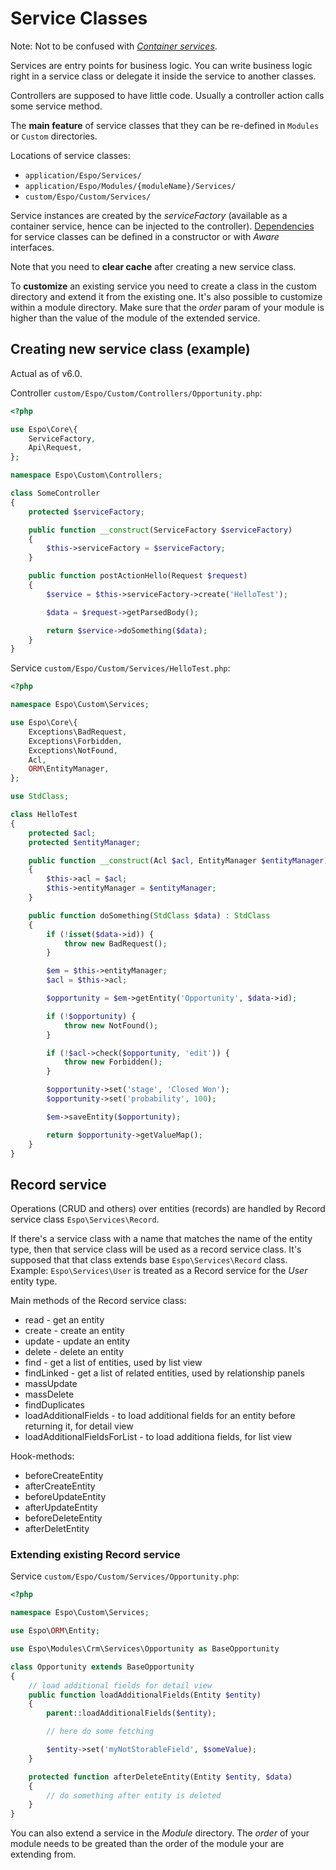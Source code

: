 # Service Classes

Note: Not to be confused with [*Container services*](di.md).

Services are entry points for business logic. You can write business logic right in a service class or delegate it inside the service to another classes.

Controllers are supposed to have little code. Usually a controller action calls some service method.

The **main feature** of service classes that they can be re-defined in `Modules` or `Custom` directories.

Locations of service classes:

* `application/Espo/Services/`
* `application/Espo/Modules/{moduleName}/Services/`
* `custom/Espo/Custom/Services/`

Service instances are created by the *serviceFactory* (available as a container service, hence can be injected to the controller). [Dependencies](di.md) for service classes can be defined in a constructor or with *Aware* interfaces.

Note that you need to **clear cache** after creating a new service class.

To **customize** an existing service you need to create a class in the custom directory and extend it from the existing one. It's also possible to customize within a module directory. Make sure that the *order* param of your module is higher than the value of the module of the extended service.


## Creating new service class (example)

Actual as of v6.0.

Controller `custom/Espo/Custom/Controllers/Opportunity.php`:

```php
<?php

use Espo\Core\{
    ServiceFactory,
    Api\Request,
};

namespace Espo\Custom\Controllers;

class SomeController
{
    protected $serviceFactory;

    public function __construct(ServiceFactory $serviceFactory)
    {
        $this->serviceFactory = $serviceFactory;
    }

    public function postActionHello(Request $request)
    {
        $service = $this->serviceFactory->create('HelloTest');

        $data = $request->getParsedBody();

        return $service->doSomething($data);
    }
}

```

Service `custom/Espo/Custom/Services/HelloTest.php`:

```php
<?php

namespace Espo\Custom\Services;

use Espo\Core\{
    Exceptions\BadRequest,
    Exceptions\Forbidden,
    Exceptions\NotFound,
    Acl,
    ORM\EntityManager,
};

use StdClass;

class HelloTest
{
    protected $acl;
    protected $entityManager;

    public function __construct(Acl $acl, EntityManager $entityManager)
    {
        $this->acl = $acl;
        $this->entityManager = $entityManager;
    }

    public function doSomething(StdClass $data) : StdClass
    {
        if (!isset($data->id)) {
            throw new BadRequest();
        }

        $em = $this->entityManager;
        $acl = $this->acl;

        $opportunity = $em->getEntity('Opportunity', $data->id);

        if (!$opportunity) {
            throw new NotFound();
        }

        if (!$acl->check($opportunity, 'edit')) {
            throw new Forbidden();
        }

        $opportunity->set('stage', 'Closed Won');
        $opportunity->set('probability', 100);

        $em->saveEntity($opportunity);

        return $opportunity->getValueMap();
    }
}
```

## Record service

Operations (CRUD and others) over entities (records) are handled by Record service class `Espo\Services\Record`.

If there's a service class with a name that matches the name of the entity type, then that service class will be used as a record service class. It's supposed that that class extends base `Espo\Services\Record` class. Example: `Espo\Services\User` is treated as a Record service for the *User* entity type.


Main methods of the Record service class:

* read - get an entity
* create - create an entity
* update - update an entity
* delete - delete an entity
* find - get a list of entities, used by list view
* findLinked - get a list of related entities, used by relationship panels
* massUpdate
* massDelete
* findDuplicates
* loadAdditionalFields - to load additional fields for an entity before returning it, for detail view
* loadAdditionalFieldsForList - to load additiona fields, for list view

Hook-methods:

* beforeCreateEntity
* afterCreateEntity
* beforeUpdateEntity
* afterUpdateEntity
* beforeDeleteEntity
* afterDeletEntity

### Extending existing Record service

Service `custom/Espo/Custom/Services/Opportunity.php`:

```php
<?php

namespace Espo\Custom\Services;

use Espo\ORM\Entity;

use Espo\Modules\Crm\Services\Opportunity as BaseOpportunity

class Opportunity extends BaseOpportunity
{
    // load additional fields for detail view
    public function loadAdditionalFields(Entity $entity)
    {
        parent::loadAdditionalFields($entity);

        // here do some fetching

        $entity->set('myNotStorableField', $someValue);
    }

    protected function afterDeleteEntity(Entity $entity, $data)
    {
        // do something after entity is deleted
    }
}
```

You can also extend a service in the *Module* directory. The *order* of your module needs to be greated than the order of the module your are extending from.
